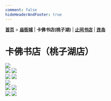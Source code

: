 ```yaml
---
comment: false
hideHeaderAndFooter: true
---
```


**[首页](/)** >  **[庙街城](/pho/miaojie)** | **卡佛书店(桃子湖)** | **[止间书店](/pho/zhijian)** | **[连岛](/pho/liandao)**

# 卡佛书店（桃子湖店）

<img class="gkpho-single-img" src="/image/kafo/IMG_3021.jpg">

<div class="gkpho-container2">
<img class="gkpho-img" src="/image/kafo/IMG_3026.jpg">
<img class="gkpho-img gkpho-img-margin" src="/image/kafo/IMG_3022.jpg">
</div>

<div class="gkpho-container2">
<img class="gkpho-img" src="/image/kafo/IMG_3031.jpg">
<img class="gkpho-img gkpho-img-margin" src="/image/kafo/IMG_3028.jpg">
</div>

<img class="gkpho-single-img" src="/image/kafo/IMG_3029.jpg">

<div class="gkpho-container2">
<img class="gkpho-img" src="/image/kafo/IMG_3027.jpg">
<img class="gkpho-img gkpho-img-margin" src="/image/kafo/IMG_3030.jpg">
</div>

<div class="gkpho-container2">
<img class="gkpho-img" src="/image/kafo/IMG_3024.jpg">
<img class="gkpho-img gkpho-img-margin" src="/image/kafo/IMG_3020.jpg">
</div>

<p>&nbsp;</p>
